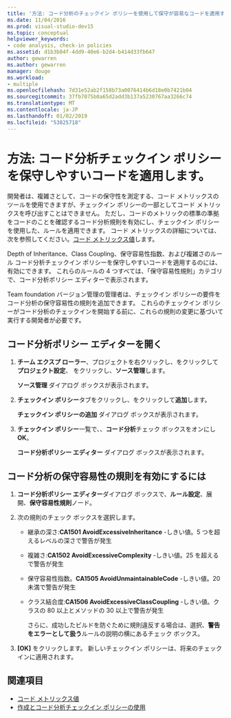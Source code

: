```yaml
---
title: '方法: コード分析のチェックイン ポリシーを使用して保守が容易なコードを適用する'
ms.date: 11/04/2016
ms.prod: visual-studio-dev15
ms.topic: conceptual
helpviewer_keywords:
- code analysis, check-in policies
ms.assetid: d1b3b04f-4dd9-40e6-b2d4-b414d33fb647
author: gewarren
ms.author: gewarren
manager: douge
ms.workload:
- multiple
ms.openlocfilehash: 7d31e52ab2f158b73a0076414b6d18e0b7421b04
ms.sourcegitcommit: 37fb7075b0a65d2add3b137a5230767aa3266c74
ms.translationtype: MT
ms.contentlocale: ja-JP
ms.lasthandoff: 01/02/2019
ms.locfileid: "53825718"
---
```

# <a name="how-to-enforce-maintainable-code-with-a-code-analysis-check-in-policy"></a>方法: コード分析チェックイン ポリシーを保守しやすいコードを適用します。

開発者は、複雑さとして、コードの保守性を測定する、コード メトリックスのツールを使用できますが、チェックイン ポリシーの一部としてコード メトリックスを呼び出すことはできません。 ただし、コードのメトリックの標準の準拠をコードのことを確認するコード分析規則を有効にし、チェックイン ポリシーを使用した、ルールを適用できます。 コード メトリックスの詳細については、次を参照してください。[コード メトリックス値](../code-quality/code-metrics-values.md)します。

Depth of Inheritance、Class Coupling、保守容易性指数、および複雑さのルール コード分析チェックイン ポリシーを保守しやすいコードを適用するのには、有効にできます。 これらのルールの 4 つすべては、「保守容易性規則」カテゴリで、コード分析ポリシー エディターで表示されます。

Team foundation バージョン管理の管理者は、チェックイン ポリシーの要件をコード分析の保守容易性の規則を追加できます。 これらのチェックイン ポリシーがコード分析のチェックインを開始する前に、これらの規則の変更に基づいて実行する開発者が必要です。

## <a name="to-open-the-code-analysis-policy-editor"></a>コード分析ポリシー エディターを開く

1. **チーム エクスプ ローラー**、プロジェクトを右クリックし、をクリックして**プロジェクト設定**、 をクリックし、**ソース管理**します。

     **ソース管理** ダイアログ ボックスが表示されます。

2. **チェックイン ポリシー**タブをクリックし、をクリックして**追加**します。

     **チェックイン ポリシーの追加** ダイアログ ボックスが表示されます。

3. **チェックイン ポリシー**一覧で、、**コード分析**チェック ボックスをオンにし**OK**。

     **コード分析ポリシー エディター**  ダイアログ ボックスが表示されます。

## <a name="to-enable-code-analysis-maintainability-rules"></a>コード分析の保守容易性の規則を有効にするには

1. **コード分析ポリシー エディター**ダイアログ ボックスで、**ルール設定**、展開、**保守容易性規則**ノード。

2. 次の規則のチェック ボックスを選択します。

   - 継承の深さ:**CA1501 AvoidExcessiveInheritance** -しきい値。5 つを超えるレベルの深さで警告が発生

   - 複雑さ:**CA1502 AvoidExcessiveComplexity** -しきい値。25 を超えるで警告が発生

   - 保守容易性指数。**CA1505 AvoidUnmaintainableCode** -しきい値。20 未満で警告が発生

   - クラス結合度:**CA1506 AvoidExcessiveClassCoupling** -しきい値。クラスの 80 以上とメソッドの 30 以上で警告が発生

     さらに、成功したビルドを防ぐために規則違反する場合は、選択、**警告をエラーとして扱う**ルールの説明の横にあるチェック ボックス。

3. **[OK]** をクリックします。 新しいチェックイン ポリシーは、将来のチェックインに適用されます。

## <a name="see-also"></a>関連項目

- [コード メトリックス値](../code-quality/code-metrics-values.md)
- [作成とコード分析チェックイン ポリシーの使用](../code-quality/how-to-create-or-update-standard-code-analysis-check-in-policies.md)